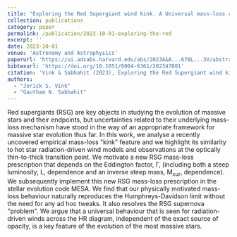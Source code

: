 ```yaml
---
title: "Exploring the Red Supergiant wind kink. A Universal mass-loss concept for massive stars"
collection: publications
category: paper
permalink: /publication/2023-10-01-exploring-the-red
excerpt: ''
date: 2023-10-01
venue: 'Astronomy and Astrophysics'
paperurl: 'https://ui.adsabs.harvard.edu/abs/2023A&A...678L...3V/abstract'
bibtexurl: 'https://doi.org/10.1051/0004-6361/202347801'
citation: 'Vink & Sabhahit (2023), Exploring the Red Supergiant wind kink. A Universal mass-loss concept for massive stars, Astronomy and Astrophysics'
authors:
  - "Jorick S. Vink"
  - "Gautham N. Sabhahit"
---
```

Red supergiants (RSG) are key objects in studying the evolution of massive stars and their endpoints, but uncertainties related to their underlying mass-loss mechanism have stood in the way of an appropriate framework for massive star evolution thus far. In this work, we analyse a recently uncovered empirical mass-loss "kink" feature and we highlight its similarity to hot star radiation-driven wind models and observations at the optically thin-to-thick transition point. We motivate a new RSG mass-loss prescription that depends on the Eddington factor, Γ, (including both a steep luminosity, L, dependence and an inverse steep mass, M<SUB>cur</SUB>, dependence). We subsequently implement this new RSG mass-loss prescription in the stellar evolution code MESA. We find that our physically motivated mass-loss behaviour naturally reproduces the Humphreys-Davidson limit without the need for any ad hoc tweaks. It also resolves the RSG supernova "problem". We argue that a universal behaviour that is seen for radiation-driven winds across the HR diagram, independent of the exact source of opacity, is a key feature of the evolution of the most massive stars.

